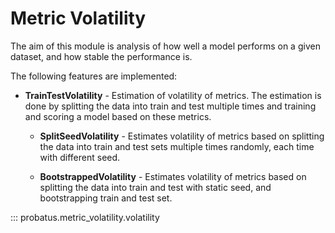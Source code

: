 # Metric Volatility

The aim of this module is analysis of how well a model performs on a given dataset, and how stable the performance is.

The following features are implemented:

- **TrainTestVolatility** - Estimation of volatility of metrics. The estimation is done by splitting the data into train and test multiple times and training and scoring a model based on these metrics.

  - **SplitSeedVolatility** - Estimates volatility of metrics based on splitting the data into train and test sets multiple times randomly, each time with different seed.

  - **BootstrappedVolatility** - Estimates volatility of metrics based on splitting the data into train and test with static seed, and bootstrapping train and test set.


::: probatus.metric_volatility.volatility